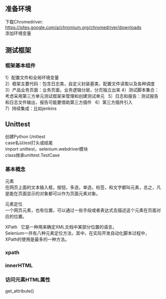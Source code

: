## 准备环境
下载Chromedriver:  
https://sites.google.com/a/chromium.org/chromedriver/downloads    
添加环境变量  

## 测试框架  
### 框架基本组件   
1）配置文件和全局环境变量     
2）框架主要代码：包含日志类，自定义封装基类，配置文件读取以及各种调度   
3）产品业务页面：业务页面，业务逻辑分层，分页独立出来 
4）测试脚本集合：考虑采用第三方单元测试框架来管理和创建测试单元     
5）日志和报告：测试报告和日志文件输出，报告可能要借助第三方插件   
6）第三方插件引入   
7）持续集成：比如jenkins 

## Unittest
创建Python Unittest  
case名以test打头或结尾  
import unittest，selenium.webdriver模块  
class继承unittest.TestCase  

### 基本概念  
元素  
在网页上面的文本输入框，按钮，多选，单选，标签，和文字都叫元素，总之，凡是能在页面显示的对象都可以作为页面元素对象。
  
元素定位  
一个网页元素，也有位置，可以通过一些手段或者表达式去描述这个元素在页面对应的位置。   
   
XPath  
它是一种用来确定XML文档中某部分位置的语言。  
Selenium一共有八种元素定位方法，其中，在实际开发自动化脚本过程中，XPath的使用是最多的一种方法。  

### xpath
### innerHTML
### 访问元素HTML属性
get_attribute()  

